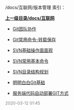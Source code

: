 /docs/互联网/版本管理 索引：


**[上一级目录/docs/互联网](/docs/互联网/index.md)**

- [Git团队协作](/docs/互联网/版本管理/Git团队协作.md)

- [Git常用命令-转载保存](/docs/互联网/版本管理/Git常用命令-转载保存.md)

- [SVN基础操作面面观](/docs/互联网/版本管理/SVN基础操作面面观.md)

- [SVN常用基本命令](/docs/互联网/版本管理/SVN常用基本命令.md)

- [SVN目录结构规划](/docs/互联网/版本管理/SVN目录结构规划.md)

- [明明白白Git基础](/docs/互联网/版本管理/明明白白Git基础.md)

- [服务端代码自动部署GIT方式](/docs/互联网/版本管理/服务端代码自动部署GIT方式.md)


<font size=2 color='grey'> 2020-03-12 01:45 </font>